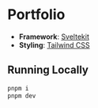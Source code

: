 # Portfolio

- **Framework**: [Sveltekit](https://kit.svelte.dev)
- **Styling**: [Tailwind CSS](https://tailwindcss.com)

## Running Locally

```bash
pnpm i
pnpm dev
```
